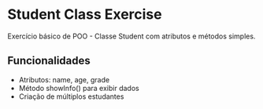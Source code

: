 # Student Class Exercise

Exercício básico de POO - Classe Student com atributos e métodos simples.

## Funcionalidades
- Atributos: name, age, grade
- Método showInfo() para exibir dados
- Criação de múltiplos estudantes
